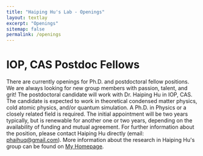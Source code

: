 ```yaml
---
title: "Haiping Hu's Lab - Openings"
layout: textlay
excerpt: "Openings"
sitemap: false
permalink: /openings
---
```


# IOP, CAS Postdoc Fellows

There are currently openings for Ph.D. and postdoctoral fellow positions. We are always looking for new group members with passion, talent, and grit! The postdoctoral candidate will work with Dr. Haiping Hu in IOP, CAS. The candidate is expected to work in theoretical condensed matter physics, cold atomic physics, and/or quantum simulation. A Ph.D. in Physics or a closely related field is required. The initial appointment will be two years typically, but is renewable for another one or two years, depending on the availability of funding and mutual agreement. For further information about the position, please contact Haiping Hu directly (email: phaihuq@gmail.com). More information about the research in Haiping Hu's group can be found on [My Homepage](https://hhp-phys.github.io/).
